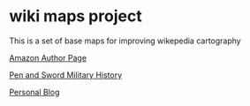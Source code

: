 # wiki maps project

This is a set of base maps for improving wikepedia cartography

[Amazon Author Page](https://www.amazon.com/John-Cairns/e/B004Y7NDY0/ref=dp_byline_cont_pop_book_3)

[Pen and Sword Military History](https://www.pen-and-sword.co.uk/John-Cairns/a/7)

[Personal Blog](https://www.2ad.com)

